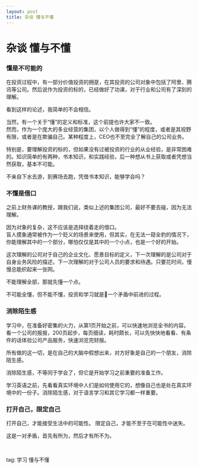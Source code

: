 ```yaml
---
layout: post
title: 杂谈 懂与不懂
---
```


# 杂谈 懂与不懂

### 懂是不可能的

在投资过程中，有一部分价值投资的拥趸，在其投资的公司对象中包括了阿里、腾讯等公司。然后说作为投资的标的，已经做好了功课，对于行业和公司有了深刻的理解。

看到这样的论述，我简单的不会相信。

当然，有一个关于“懂”的定义和标准，这个前提也许大家不一致。  
然而，作为一个庞大的多业经营的集团，以个人做得到“懂”的程度，或者是其视野有限，或者是在欺骗自己。某种程度上，CEO也不至完全了解自己的公司业务。

特别是，要理解投资的标的，但如果没有过被投资的行业的从业经验，是非常困难的。知识简单的有两种，书本知识，和实践经验，后一种想从书上获取或者凭想当然获取，基本不可能。

不亲自下水去游，到赛场去跑，凭借书本知识，能够学会吗？


### 不懂是借口

之前上财务课的教授，跟我们说，类似上述的集团公司，最好不要去碰，因为无法理解。

因为对象的复杂，这不应该是选择绕着走的借口。  
盲人摸象通常被作为一个贬义的场景来使用，但其实，在无法一窥全豹的情况下，你能理解其中的一个部分，哪怕仅仅是其中的一个小点，也是一个好的开始。

这次理解的公司对于自己的企业文化、愿景目标的定义，下一次理解的是公司对于自身业务风险的描述，下一次理解的对于公司人员的要求和待遇。只要花时间，慢慢总能织起来一张网。

不能理解全部，那就先懂一个点。

不可能全懂，但不能不懂，投资和学习就是一个矛盾中前进的过程。

### 消除陌生感

学习中，在准备好密集的火力，从第1页开始之前，可以快速地浏览全书的内容。看一个公司的报报，200页起步，每页细读，耗时颇长，可以先快快地看看、有条件的话体验公司产品服务，快速浏览完财报。

所有做的这一切，是在自己的大脑中假想出来，对方好象是自己的一个朋友，消除陌生感。

消除陌生感，不等同于学会了，但它是开始学习之前重要的准备工作。

学习英语之前，先看看真实环境中人们是如何使用它的，想像自己也是处在真实环境中的一份子。消除陌生感，对于语言学习和其它学习都一样重要。


### 打开自己，限定自己

打开自己，才能接受生活中的可能性。
限定自己，才能不至于在可能性中迷失。

这是一对矛盾，首先有所为，然后才有所不为。




<br>

tag: 学习 懂与不懂

<br>

